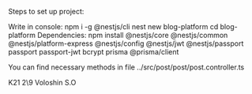 Steps to set up project:

  Write in console:
        npm i -g @nestjs/cli
        nest new blog-platform
        cd blog-platform
  Dependencies:
        npm install @nestjs/core @nestjs/common @nestjs/platform-express @nestjs/config @nestjs/jwt @nestjs/passport passport passport-jwt bcrypt prisma @prisma/client


You can find necessary methods in file ../src/post/post/post.controller.ts

K21 2\9 Voloshin S.O
